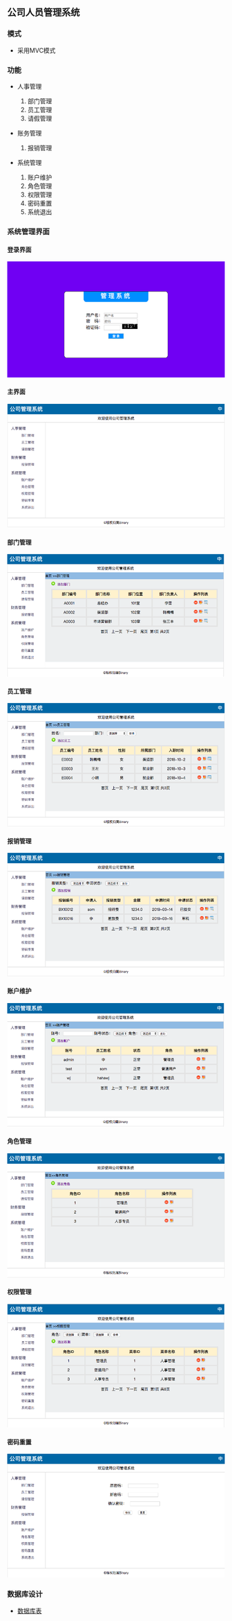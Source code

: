 ## 公司人员管理系统

### 模式

* 采用MVC模式

### 功能

* 人事管理
  1. 部门管理
  2. 员工管理
  3. 请假管理
 
* 账务管理
  1. 报销管理

* 系统管理
  1. 账户维护
  2. 角色管理
  3. 权限管理
  4. 密码重置
  5. 系统退出

### 系统管理界面

#### 登录界面

![登录界面图](projectImg/login.png)
#### 主界面
![主界面](projectImg/home.png)
#### 部门管理
![部门管理](projectImg/deptManage.png)
#### 员工管理
![员工管理](projectImg/empManage.png)
#### 报销管理
![报销管理](projectImg/reimburseManage.png)
#### 账户维护
![账户维护](projectImg/accountManage.png)
#### 角色管理
![角色管理](projectImg/roleManage.png)
#### 权限管理
![权限管理](projectImg/permissionsManage.png)
#### 密码重置
![密码重置](projectImg/passwordReset.png)

### 数据库设计

* [数据库表](https://github.com/tudoushell/ManageSystem/wiki/%E6%95%B0%E6%8D%AE%E5%BA%93%E8%A1%A8%E8%AE%BE%E8%AE%A1)



   
